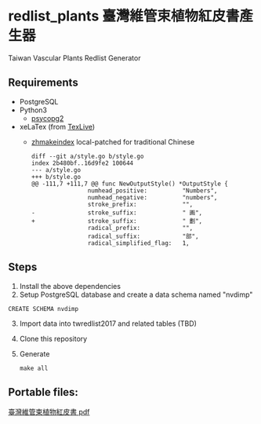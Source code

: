 # redlist_plants 臺灣維管束植物紅皮書產生器
Taiwan Vascular Plants Redlist Generator 


## Requirements

* PostgreSQL
* Python3 
  * [psycopg2](http://initd.org/psycopg/)
* xeLaTex (from [TexLive](https://www.tug.org/texlive/))
  * [zhmakeindex](https://ctan.org/tex-archive/indexing/zhmakeindex) local-patched for traditional Chinese

    ```{diff}
    diff --git a/style.go b/style.go
    index 2b480bf..16d9fe2 100644
    --- a/style.go
    +++ b/style.go
    @@ -111,7 +111,7 @@ func NewOutputStyle() *OutputStyle {
                    numhead_positive:          "Numbers",
                    numhead_negative:          "numbers",
                    stroke_prefix:             "",
    -               stroke_suffix:             " 画",
    +               stroke_suffix:             " 劃",
                    radical_prefix:            "",
                    radical_suffix:            "部",
                    radical_simplified_flag:   1,
    ```
    
## Steps

1. Install the above dependencies
2. Setup PostgreSQL database and create a data schema named "nvdimp"
  ```{sql}
  CREATE SCHEMA nvdimp
  ```
3. Import data into twredlist2017 and related tables (TBD)

4. Clone this repository

5. Generate
   ```{sh}
   make all
   ```



## Portable files:

[臺灣維管束植物紅皮書 pdf](https://tesri.tesri.gov.tw/htmlarea_file/web_articles/tesri/2679/20180330.pdf)
